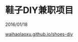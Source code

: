 # 鞋子DIY兼职项目
<p>2016/01/18<p>
<a href="http://waihaolaoxu.github.io/shoes-diy" target="_blank">waihaolaoxu.github.io/shoes-diy</a>
